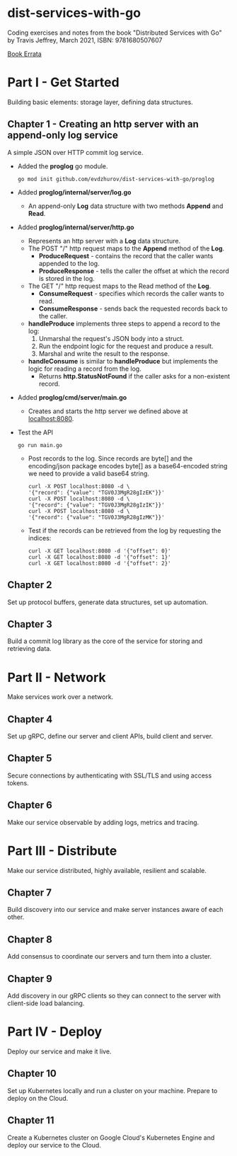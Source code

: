 # dist-services-with-go
Coding exercises and notes from the book "Distributed Services with Go" by Travis Jeffrey, March 2021, ISBN: 9781680507607

[Book Errata](https://devtalk.com/books/distributed-services-with-go/errata)

# Part I - Get Started
Building basic elements: storage layer, defining data structures.
## Chapter 1 - Creating an http server with an append-only log service
A simple JSON over HTTP commit log service.

- Added the **proglog** go module.
    ```
    go mod init github.com/evdzhurov/dist-services-with-go/proglog
    ```

- Added **proglog/internal/server/log.go**
    - An append-only **Log** data structure with two methods **Append** and **Read**.
- Added **proglog/internal/server/http.go**
    - Represents an http server with a **Log** data structure.
    - The POST "/" http request maps to the **Append** method of the **Log**.
        - **ProduceRequest** - contains the record that the caller wants appended to the log.
        - **ProduceResponse** - tells the caller the offset at which the record is stored in the log.
    - The GET "/" http request maps to the Read method of the **Log**.
        - **ConsumeRequest** - specifies which records the caller wants to read.
        - **ConsumeResponse** - sends back the requested records back to the caller.
    - **handleProduce** implements three steps to append a record to the log:
        1. Unmarshal the request's JSON body into a struct.
        2. Run the endpoint logic for the request and produce a result.
        3. Marshal and write the result to the response.
    - **handleConsume** is similar to **handleProduce** but implements the logic for reading a record from the log.
        - Returns **http.StatusNotFound** if the caller asks for a non-existent record.
- Added **proglog/cmd/server/main.go**
    - Creates and starts the http server we defined above at [localhost:8080](http://localhost:8080).
- Test the API
    ```
    go run main.go
    ```
    - Post records to the log. Since records are byte[] and the encoding/json package encodes byte[] as a base64-encoded string we need to provide a valid base64 string.
        ```
        curl -X POST localhost:8080 -d \
        '{"record": {"value": "TGV0J3MgR28gIzEK"}}'
        curl -X POST localhost:8080 -d \
        '{"record": {"value": "TGV0J3MgR28gIzIK"}}'
        curl -X POST localhost:8080 -d \
        '{"record": {"value": "TGV0J3MgR28gIzMK"}}'
        ```
    - Test if the records can be retrieved from the log by requesting the indices:
        ```
        curl -X GET localhost:8080 -d '{"offset": 0}'
        curl -X GET localhost:8080 -d '{"offset": 1}'
        curl -X GET localhost:8080 -d '{"offset": 2}'
        ```  

## Chapter 2
Set up protocol buffers, generate data structures, set up automation.

## Chapter 3
Build a commit log library as the core of the service for storing and retrieving data.

# Part II - Network
Make services work over a network.

## Chapter 4
Set up gRPC, define our server and client APIs, build client and server.

## Chapter 5
Secure connections by authenticating with SSL/TLS and using access tokens.

## Chapter 6
Make our service observable by adding logs, metrics and tracing.

# Part III - Distribute
Make our service distributed, highly available, resilient and scalable.

## Chapter 7
Build discovery into our service and make server instances aware of each other.

## Chapter 8
Add consensus to coordinate our servers and turn them into a cluster.

## Chapter 9
Add discovery in our gRPC clients so they can connect to the server with client-side load balancing.

# Part IV - Deploy
Deploy our service and make it live.

## Chapter 10
Set up Kubernetes locally and run a cluster on your machine. Prepare to deploy on the Cloud.

## Chapter 11
Create a Kubernetes cluster on Google Cloud's Kubernetes Engine and deploy our service to the Cloud.